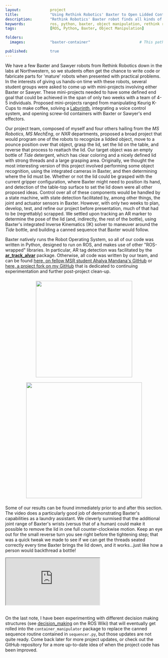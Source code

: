 ```yaml
---
layout:             project
title:              "Using Rethink Robotics' Baxter to Open Lidded Containers"
description:        "Rethink Robotics' Baxter robot finds all kinds of use in research environments. We use Baxter to find the lid of a bottle (capped with an AR tag) and initiate a sequence to open the bottle."
keywords:           ros, python, baxter, object manipulation, rethink robotics, AR markers
tags:               [ROS, Python, Baxter, Object Manipulation]

folders:
  images:           "baxter-container"                      # This path is project-dependent; don't forget to change it!

published:          true
---
```



We have a few Baxter and Sawyer robots from Rethink Robotics down in the labs at Northwestern, so we students often get the chance to write code or fabricate parts for 'mature' robots when presented with practical problems. In the interests of giving us hands-on time with these robots, several student groups were asked to come up with mini-projects involving either Baxter or Sawyer. These mini-projects needed to have some defined end goal that could be achieved in the span of only two weeks with a team of 4-5 individuals. Proposed mini-projects ranged from manipulating Keurig K-Cups to make coffee, solving a [Labyrinth](https://en.wikipedia.org/wiki/Labyrinth_(marble_game)), integrating a voice control system, and opening screw-lid containers with Baxter or Sawyer's end effectors.

Our project team, composed of myself and four others hailing from the *MS Robotics*, *MS MechEng*, or *NXR* departments, proposed a broad project that would program one of the robots to recognize a lidded object, move to a pounce position over that object, grasp the lid, set the lid on the table, and reverse that process to reattach the lid. Our target object was an empty bottle of *Tide* detergent, which has clear coloring and a nicely defined lid with strong threads and a large grasping area. Originally, we thought the most interesting version of this project involved performing some object recognition, using the integrated cameras in Baxter, and then determining where the lid must be. Whether or not the lid could be grasped with the current gripper configuration, where Baxter might need to position its hand, and detection of the table-top surface to set the lid down were all other proposed ideas. Control over all of these components would be handled by a state machine, with state detection facilitated by, among other things, the joint and actuator sensors in Baxter. However, with only two weeks to plan, develop, test, and refine our project before presentation, much of that had to be (regrettably) scrapped. We settled upon tracking an AR marker to determine the pose of the lid (and, indirectly, the rest of the bottle), using Baxter's integrated Inverse Kinematics (IK) solver to maneuver around the *Tide* bottle, and building a canned sequence that Baxter would follow.

Baxter natively runs the Robot Operating System, so all of our code was written in Python, designed to run on ROS, and makes use of other "ROS-wrapped" libraries. In particular, AR tag detection was facilitated by the [**ar_track_alvar**](http://wiki.ros.org/ar_track_alvar) package. Otherwise, all code was written by our team, and can be found [here, on fellow MSR student Ahalya Mandana's GitHub](https://github.com/am2512/baxter_final_project) or [here, a project fork on my GitHub](https://github.com/spieswl/container_manipulator) that is dedicated to continuing experimentation and further post-project clean-up.

<div style="width: 100%; text-align: center">
    <img src="{{ site.url }}/{{ site.project_assets }}/{{ page.folders.images }}/opening_lid.gif" style="width:308px; padding:8px 24px 8px 24px;">
    <img src="{{ site.url }}/{{ site.project_assets }}/{{ page.folders.images }}/move_bottle.gif" style="width:370px; padding:8px 24px 8px 24px;">
</div>

Some of our results can be found immediately prior to and after this section. The video does a particularly good job of demonstrating Baxter's capabilities as a laundry assistant. We cleverly surmised that the additional joint range of Baxter's wrists (versus that of a human) could make it possible to remove the lid in one full counter-clockwise motion. Keep an eye out for the small reverse turn you see right before the tightening step; that was a quick tweak we made to see if we can get the threads seated correctly every time Baxter brings the lid down, and it works...just like how a person would backthread a bottle!

<div class="project-video">
    <iframe src="https://drive.google.com/file/d/1EaoCfeFKYYQqXFVEPJns-Yj-1wORPHBg/preview" allowFullscreen></iframe>
</div>

<br>

On the last note, I have been experimenting with different decision making structures (see [decision_making](http://wiki.ros.org/decision_making) on the ROS Wiki) that will eventually get rolled into the `container_manipulator` package to replace the canned sequence routine contained in `sequencer.py`, but those updates are not quite ready. Come back later for more project updates, or check out the GitHub repository for a more up-to-date idea of when the project code has been improved.